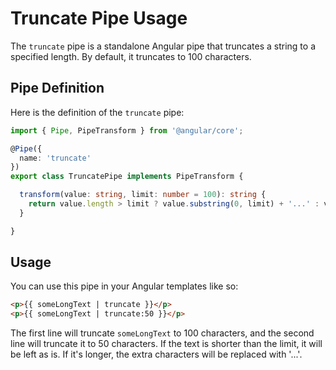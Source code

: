 # Truncate Pipe Usage

The `truncate` pipe is a standalone Angular pipe that truncates a string to a specified length. By default, it truncates to 100 characters.

## Pipe Definition

Here is the definition of the `truncate` pipe:

```typescript
import { Pipe, PipeTransform } from '@angular/core';

@Pipe({
  name: 'truncate'
})
export class TruncatePipe implements PipeTransform {

  transform(value: string, limit: number = 100): string {
    return value.length > limit ? value.substring(0, limit) + '...' : value;
  }

}
```

## Usage

You can use this pipe in your Angular templates like so:

```html
<p>{{ someLongText | truncate }}</p>
<p>{{ someLongText | truncate:50 }}</p>
```

The first line will truncate `someLongText` to 100 characters, and the second line will truncate it to 50 characters. If the text is shorter than the limit, it will be left as is. If it's longer, the extra characters will be replaced with '...'.
